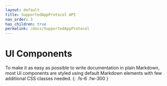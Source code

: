 ```yaml
---
layout: default
title: SupportedAppProtocol API
nav_order: 3
has_children: true
permalink: /docs/SupportedAppProtocol
---
```


# UI Components

To make it as easy as possible to write documentation in plain Markdown, most UI components are styled using default Markdown elements with few additional CSS classes needed.
{: .fs-6 .fw-300 }
